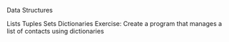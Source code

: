 Data Structures

Lists
Tuples
Sets
Dictionaries
Exercise: Create a program that manages a list of contacts using dictionaries